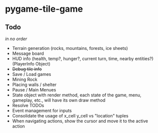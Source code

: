 # pygame-tile-game

## Todo

_in no order_

-   Terrain generation (rocks, mountains, forests, ice sheets)
-   Message board
-   HUD info (health, temp?, hunger?, current turn, time, nearby entities?) (PlayerInfo Object)
-   ~~Debug tile info~~
-   Save / Load games
-   Mining Rock
-   Placing walls / shelter
-   Pause / Main Menues
-   State object with render method, each state of the game, menu, gameplay, etc., will have its own draw method
-   Resolve TODOs
-   Event management for inputs
-   Consolidate the usage of x_cell y_cell vs "location" tuples
-   When navigating actions, show the cursor and move it to the active action
